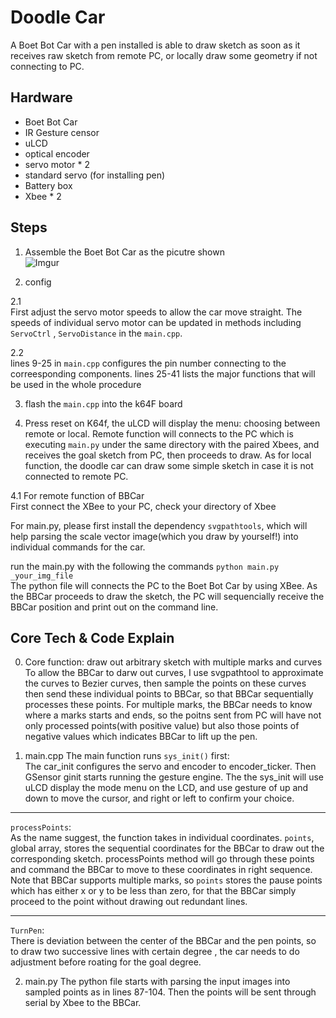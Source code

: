 # Doodle Car
A Boet Bot Car with a pen installed is able to draw sketch as soon as it receives raw sketch from remote PC, or locally draw some geometry if not connecting to PC.

## Hardware
* Boet Bot Car
* IR Gesture censor
* uLCD 
* optical encoder
* servo motor * 2
* standard servo (for installing pen)
* Battery box
* Xbee * 2  

## Steps   
1. Assemble the Boet Bot Car as the picutre shown   
![Imgur](https://i.imgur.com/ihjfjRo.jpg)     


2. config 

2.1           
First adjust the servo motor speeds to allow the car move straight. The speeds of individual servo motor can be updated in methods including `ServoCtrl` , `ServoDistance` in the `main.cpp`.   

2.2   
lines 9-25 in `main.cpp` configures the pin number connecting to the correesponding components. 
lines 25-41 lists the major functions that will be used in the whole procedure

3. flash the `main.cpp` into the k64F board  

4. Press reset on K64f, the uLCD will display the menu: choosing between remote or local. Remote function will connects to the PC which is executing `main.py` under the same directory with the paired Xbees, and receives the goal sketch from PC, then proceeds to draw. As for local function, the doodle car can draw some simple sketch in case it is not connected to remote PC.    
 
4.1 For remote function of BBCar   
First connect the XBee to your PC, check your directory of Xbee    

For main.py, please first install the dependency `svgpathtools`, which will help parsing the scale vector image(which you draw by yourself!) into individual commands for the car.   

run the main.py with the following the commands `python main.py _your_img_file`    
The python file will connects the PC to the Boet Bot Car by using XBee. As the BBCar proceeds to draw the sketch, the PC will sequencially receive the BBCar position and print out on the command line.      


## Core Tech & Code Explain    
0. Core function: draw out arbitrary sketch with multiple marks and curves   
To allow the BBCar to darw out curves, I use svgpathtool to approximate the curves to Bezier curves, then sample the points on these curves then send these individual points to BBCar, so that BBCar sequentially processes these points.
For multiple marks, the BBCar needs to know where a marks starts and ends, so the poitns sent from PC will have not only processed points(with positive value) but also those points of negative values which indicates BBCar to lift up the pen.   


1. main.cpp
The main function runs `sys_init()` first:   
The car_init configures the servo and encoder to encoder_ticker. 
Then GSensor ginit starts running the gesture engine.
The the sys_init will use uLCD display the mode menu on the LCD, and use gesture of up and down to move the  cursor, and right or left to confirm your choice. 

---
`processPoints`:    
As the name suggest, the function takes in individual coordinates.  `points`, global array, stores the sequential coordinates for the BBCar to draw out the corresponding sketch. processPoints method will go through these points and command the BBCar to move to these coordinates in right sequence. Note that BBCar supports multiple marks, so `points` stores the pause points which has either x or y to be less than zero, for that the BBCar simply proceed to the point without drawing out redundant lines.

--- 
`TurnPen`:  
There is deviation between the center of the BBCar and the pen points, so to draw two successive lines with certain degree , the car needs to do adjustment before roating for the goal degree. 



2. main.py
The python file starts with parsing the input images into sampled points as in lines 87-104. Then the points will be sent through serial by Xbee to the BBCar.
